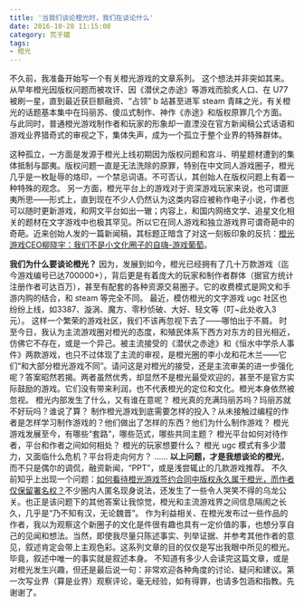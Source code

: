 ```yaml
---
title: '当我们谈论橙光时，我们在谈论什么'
date: 2016-10-28 11:15:08
category: 荒于嬉
tags:
- 橙光
---
```

不久前，我准备开始写一个有关橙光游戏的文章系列。
这个想法并非突如其来。从早年橙光因版权问题而被攻讦、因《潜伏之赤途》等游戏而脍炙人口、在 U77 被刷一星，直到最近获巨额融资、“占领” b 站甚至进军 steam 青睐之光，有关橙光的话题基本集中在玛丽苏、傻瓜式制作、神作《赤途》和版权原罪几个方面。
与此同时，普通橙光游戏制作者和玩家的形象却一直湮没在官方新闻稿公式话语和游戏业界猎奇式的审视之下，集体失声，成为一个孤立于整个业界的特殊群体。
<!--more-->
这种孤立，一方面是发源于橙光上线初期因为版权问题和宫斗、明星题材遭到的集体抵制与鄙夷。版权问题一直是无法洗除的原罪，特别在中文同人游戏圈子，橙光几乎是一枚耻辱的烙印，一个禁忌词语。不可否认，其创始人在版权问题上有着一种特殊的观念。
另一方面，橙光平台上的游戏对于资深游戏玩家来说，也可谓匪夷所思——形式上，直到现在不少人仍然认为这类内容应被称作电子小说，作者也可以随时更新游戏，和网文平台如出一辙；内容上，和国内网络文学、追星文化相关的题材在文字游戏中也极其罕见。所以它在同人游戏和独立游戏界可谓奇葩中的奇葩。近来创始人发的一篇新闻稿，其标题正暗含了对这一刻板印象的反抗：[橙光游戏CEO柳晓宇：我们不是小文化圈子的自嗨-游戏葡萄]( youxiputao.com/articles/8267 )。

**我们为什么要谈论橙光？**
因为，发展到如今，橙光已经拥有了几十万款游戏（迄今游戏编号已达700000+），背后更是有着庞大的玩家和制作者群体（据官方统计注册作者可达百万），甚至有配套的各种资源交易圈子。它的收费模式是网文和手游内购的结合，和 steam 等完全不同。
最近，模仿橙光的文字游戏 ugc 社区也纷纷上线，如3387、漩涡、魔方、零秒侦破、大好、轻文等（叮~此处收入3元）。
这样一个繁荣的游戏社区，我们不该再忽视下去了——哪怕出于不屑。
时至今日，我认为主流游戏圈对橙光的态度，和殖民体系下西方对东方的目光相近，仿佛它不存在，或是一个异己。被主流接受的《潜伏之赤途》和《恒水中学杀人事件》两款游戏，也只不过体现了主流的审视，是橙光圈的李小龙和花木兰——它们“和大部分橙光游戏不同”。请问这是对橙光的接受，还是主流审美的进一步强化呢？答案昭然若揭。两者虽然优秀，却显然不是橙光最受欢迎的，甚至不是官方实际鼓励的游戏。它们没有带来利润，也不代表橙光的定位和文化。橙光本身依然被忽视。
橙光内部发生了什么，又有谁在意呢？
橙光真的充满玛丽苏吗？玛丽苏就不好玩吗？谁说了算？
制作橙光游戏到底需要怎样的投入？从未接触过编程的作者是怎样学习制作游戏的？他们做出了怎样的东西？他们为什么制作游戏？
橙光游戏发展至今，有哪些“套路”，哪些范式，哪些共同主题？
橙光平台如何对待作者，平台和作者之间如何相处？
橙光的玩家想要什么？
橙光 ugc 模式有多少潜力，又面临什么危机？平台将走向何方？
……
**以上问题，才是我想谈论的橙光**，而不只是偶尔的调侃，融资新闻，“PPT”，或是浅尝辄止的几款游戏推荐。
不久前知乎上出现一个问题：[如何看待橙光游戏签约合同中版权永久属于橙光，而作者仅保留署名权？](https://www.zhihu.com/question/50741861)不少圈内人匿名现身说法，还发生了一些令人哭笑不得的乌龙公关。也正是该问题下的其他答案让我惊觉，橙光和主流游戏界之间信息隔阂之长久，几乎是“乃不知有汉，无论魏晋”。
作为利益相关、在橙光发布过一些作品的作者，我以为观察这个新圈子的文化是件很有趣也具有一定价值的事，也想分享自己的见闻和想法。当然，即使我尽量只陈述事实、列举证据、并参考其他作者的意见，叙述肯定会带上主观色彩。这系列文章的目的仅仅是写出我眼中所见的橙光。毕竟，叙述中唯一的事实就是叙述本身。
不知道有多少人会读完这篇文章，或是对橙光发生兴趣，但还是最后说一句：非常欢迎各种角度的讨论、疑问和建议。第一次写业界（算是业界）观察评论，毫无经验，如有得罪，也请多包涵和指教。先谢谢了。


